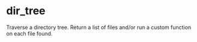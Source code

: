 # dir_tree
Traverse a directory tree.  Return a list of files and/or run a custom function on each file found.
